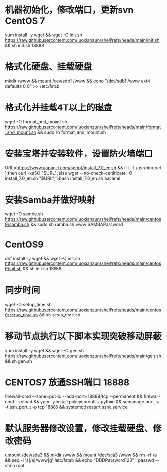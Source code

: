 # 机器初始化，修改端口，更新svn CentOS 7
yum install -y wget && wget -O init.sh https://raw.githubusercontent.com/luoxianzun/shell/refs/heads/main/init.sh && sh init.sh 18888

# 格式化硬盘、挂载硬盘
mkdir /www && mount /dev/sdb1 /www && echo "/dev/sdb1              /www                  ext4    defaults        0 0" >> /etc/fstab

# 格式化并挂载4T以上的磁盘
wget -O format_and_mount.sh   https://raw.githubusercontent.com/luoxianzun/shell/refs/heads/main/format_and_mount.sh && sudo sh format_and_mount.sh

# 安装宝塔并安装软件，设置防火墙端口
URL=https://www.aapanel.com/script/install_7.0_en.sh && if [ -f /usr/bin/curl ];then curl -ksSO "$URL" ;else wget --no-check-certificate -O install_7.0_en.sh "$URL";fi;bash install_7.0_en.sh aapanel

# 安装Samba并做好映射
wget -O samba.sh https://raw.githubusercontent.com/luoxianzun/shell/refs/heads/main/centos9/samba.sh && sudo sh samba.sh www SAMBAPassword

# CentOS9
dnf install -y wget && wget -O init.sh https://raw.githubusercontent.com/luoxianzun/shell/refs/heads/main/centos9/init.sh && sh init.sh 18888

# 同步时间
wget -O setup_time.sh https://raw.githubusercontent.com/luoxianzun/shell/refs/heads/main/centos9/setup_time.sh && sh setup_time.sh

# 移动节点执行以下脚本实现突破移动屏蔽
yum install -y wget && wget -O gen.sh https://raw.githubusercontent.com/luoxianzun/shell/refs/heads/main/gen.sh && sh gen.sh

# CENTOS7 放通SSH端口 18888
firewall-cmd --zone=public --add-port=18888/tcp --permanent && firewall-cmd --reload && yum -y install policycoreutils-python && semanage port -a -t ssh_port_t -p tcp 18888 && systemctl restart sshd.service

# 默认服务器修改设置，修改挂载硬盘、修改密码
umount /dev/sda3 && mkdir /www && mount /dev/sda3 /www && rm -rf /a && sed -i 's|/a|/www|g' /etc/fstab && echo "DDDPassword123" | passwd --stdin root